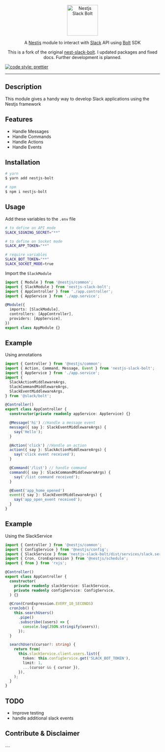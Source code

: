 <p align="center">
  <a href="https://github.com/bamada/nest-slack-bolt" target="blank"><img src="logo.svg" width="100" alt="Nestjs Slack Bolt" /></a>
</p>

[circleci-image]: https://img.shields.io/circleci/build/github/nestjs/nest/master?token=abc123def456
[circleci-url]: https://circleci.com/gh/nestjs/nest

<p align="center">A <a href="http://nestjs.com/" target="blank">Nestjs</a> module to interact with <a href="https://api.slack.com/" target="_blank">Slack</a> API using <a href="https://api.slack.com/bolt">Bolt</a> SDK</p>
<p align="center">This is a fork of the original <a href="https://github.com/bamada/nest-slack-bolt" target="_blank">nest-slack-bolt</a>. I updated packages and fixed docs. Further development is planned.</p>

[![code style: prettier](https://img.shields.io/badge/code_style-prettier-ff69b4.svg?style=flat-square)](https://github.com/prettier/prettier)

---

## Description

This module gives a handy way to develop Slack applications using the Nestjs framework

## Features

- Handle Messages
- Handle Commands
- Handle Actions
- Handle Events

## Installation

```bash
# yarn
$ yarn add nestjs-bolt

# npm
$ npm i nestjs-bolt
```

## Usage

Add these variables to the `.env` file

```bash
# to define on API mode
SLACK_SIGNING_SECRET="**"

# to define on Socket mode
SLACK_APP_TOKEN="**"

# require variables
SLACK_BOT_TOKEN="**"
SLACK_SOCKET_MODE=true

```

Import the `SlackModule`

```typescript
import { Module } from '@nestjs/common';
import { SlackModule } from 'nestjs-slack-bolt';
import { AppController } from './app.controller';
import { AppService } from './app.service';

@Module({
  imports: [SlackModule],
  controllers: [AppController],
  providers: [AppService],
})
export class AppModule {}
```

## Example

Using annotations

```typescript
import { Controller } from '@nestjs/common';
import { Action, Command, Message, Event } from 'nestjs-slack-bolt';
import { AppService } from './app.service';
import {
  SlackActionMiddlewareArgs,
  SlackCommandMiddlewareArgs,
  SlackEventMiddlewareArgs,
} from '@slack/bolt';

@Controller()
export class AppController {
  constructor(private readonly appService: AppService) {}

  @Message('hi') //Handle a message event
  message({ say }: SlackEventMiddlewareArgs) {
    say('Hello');
  }

  @Action('click') //Handle an action
  action({ say }: SlackActionMiddlewareArgs) {
    say('click event received');
  }

  @Command('/list') // handle command
  command({ say }: SlackCommandMiddlewareArgs) {
    say('/list command received');
  }

  @Event('app_home_opened')
  event({ say }: SlackEventMiddlewareArgs) {
    say('app_open_event received');
  }
}
```

## Example

Using the SlackService

```typescript
import { Controller } from '@nestjs/common';
import { ConfigService } from '@nestjs/config';
import { SlackService } from 'nestjs-slack-bolt/dist/services/slack.service';
import { Cron, CronExpression } from '@nestjs/schedule';
import { from } from 'rxjs';

@Controller()
export class AppController {
  constructor(
    private readonly slackService: SlackService,
    private readonly configService: ConfigService,
  ) {}

  @Cron(CronExpression.EVERY_10_SECONDS)
  cronJob() {
    this.searchUsers()
      .pipe()
      .subscribe((users) => {
        console.log(JSON.stringify(users));
      });
  }

  searchUsers(cursor?: string) {
    return from(
      this.slackService.client.users.list({
        token: this.configService.get('SLACK_BOT_TOKEN'),
        limit: 1,
        ...(cursor && { cursor }),
      }),
    );
  }
}
```

## TODO

- Improve testing
- handle additional slack events

## Contribute & Disclaimer

....
